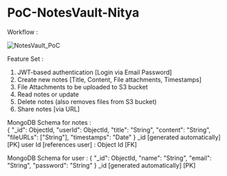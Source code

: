 # PoC-NotesVault-Nitya

Workflow :

![NotesVault_PoC](https://github.com/user-attachments/assets/e392b15d-b1ad-470c-8915-f07460d62d26)


Feature Set :
1. JWT-based authentication [Login via Email Password] 
2. Create new notes [Title, Content, File attachments, Timestamps] 
3. File Attachments to be uploaded to S3 bucket 
4. Read notes or update 
5. Delete notes (also removes files from S3 bucket) 
6. Share notes [via URL]

MongoDB Schema for notes :   
{ 
  "_id": ObjectId, 
  "userId": ObjectId, 
  "title": "String", 
  "content": "String", 
  "fileURLs": ["String"], 
  "timestamps": "Date" 
} 
_id [generated automatically] [PK] 
user Id [references user] : Object Id [FK]

MongoDB Schema for user : 
{ 
  "_id": ObjectId, 
  "name": "String", 
  "email": "String", 
  "password": "String" 
} 
_id [generated automatically] [PK] 
